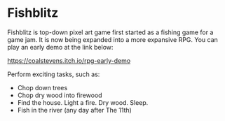 # Fishblitz
Fishblitz is top-down pixel art game first started as a fishing game for a game jam. It is now being expanded into a more expansive RPG. You can play an early demo at the link below:

https://coalstevens.itch.io/rpg-early-demo

Perform exciting tasks, such as:
- Chop down trees
- Chop dry wood into firewood
- Find the house. Light a fire. Dry wood. Sleep.
- Fish in the river (any day after The 11th)
